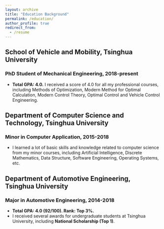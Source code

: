 ```yaml
---
layout: archive
title: "Education Background"
permalink: /education/
author_profile: true
redirect_from:
  - /resume
---
```


## School of Vehicle and Mobility, Tsinghua University

### PhD Student of Mechanical Engineering, 2018-present

- **Total GPA: 4.0.** I received a score of 4.0 for all my professional courses, including Methods of Optimization, Modern Method for Optimal Calculation, Modern Control Theory, Optimal Control and Vehicle Control Engineering.

##  Department of Computer Science and Technology, Tsinghua University

### Minor in Computer Application, 2015-2018

- I learned a lot of basic skills and knowledge related to computer science from my minor courses, including Artificial Intelligence, Discrete Mathematics, Data Structure, Software Engineering, Operating Systems, etc.

## Department of Automotive Engineering, Tsinghua University

### Major in Automotive Engineering, 2014-2018

- **Total GPA: 4.0 (92/100). Rank: Top 3%.** 
- I received several awards for undergraduate students at Tsinghua University, including **National Scholarship (Top 1)**.

